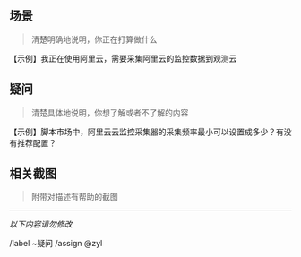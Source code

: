 ## 场景

> 清楚明确地说明，你正在打算做什么

【示例】我正在使用阿里云，需要采集阿里云的监控数据到观测云

## 疑问

> 清楚具体地说明，你想了解或者不了解的内容

【示例】脚本市场中，阿里云云监控采集器的采集频率最小可以设置成多少？有没有推荐配置？

## 相关截图

> 附带对描述有帮助的截图

---

*以下内容请勿修改*

/label ~疑问
/assign @zyl
